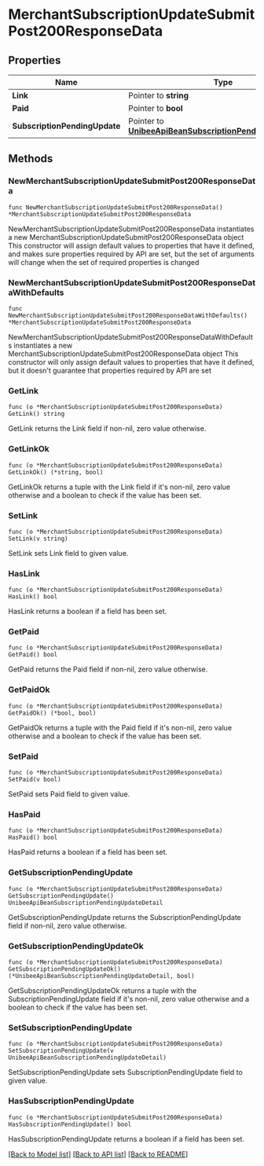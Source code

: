 # MerchantSubscriptionUpdateSubmitPost200ResponseData

## Properties

Name | Type | Description | Notes
------------ | ------------- | ------------- | -------------
**Link** | Pointer to **string** |  | [optional] 
**Paid** | Pointer to **bool** |  | [optional] 
**SubscriptionPendingUpdate** | Pointer to [**UnibeeApiBeanSubscriptionPendingUpdateDetail**](UnibeeApiBeanSubscriptionPendingUpdateDetail.md) |  | [optional] 

## Methods

### NewMerchantSubscriptionUpdateSubmitPost200ResponseData

`func NewMerchantSubscriptionUpdateSubmitPost200ResponseData() *MerchantSubscriptionUpdateSubmitPost200ResponseData`

NewMerchantSubscriptionUpdateSubmitPost200ResponseData instantiates a new MerchantSubscriptionUpdateSubmitPost200ResponseData object
This constructor will assign default values to properties that have it defined,
and makes sure properties required by API are set, but the set of arguments
will change when the set of required properties is changed

### NewMerchantSubscriptionUpdateSubmitPost200ResponseDataWithDefaults

`func NewMerchantSubscriptionUpdateSubmitPost200ResponseDataWithDefaults() *MerchantSubscriptionUpdateSubmitPost200ResponseData`

NewMerchantSubscriptionUpdateSubmitPost200ResponseDataWithDefaults instantiates a new MerchantSubscriptionUpdateSubmitPost200ResponseData object
This constructor will only assign default values to properties that have it defined,
but it doesn't guarantee that properties required by API are set

### GetLink

`func (o *MerchantSubscriptionUpdateSubmitPost200ResponseData) GetLink() string`

GetLink returns the Link field if non-nil, zero value otherwise.

### GetLinkOk

`func (o *MerchantSubscriptionUpdateSubmitPost200ResponseData) GetLinkOk() (*string, bool)`

GetLinkOk returns a tuple with the Link field if it's non-nil, zero value otherwise
and a boolean to check if the value has been set.

### SetLink

`func (o *MerchantSubscriptionUpdateSubmitPost200ResponseData) SetLink(v string)`

SetLink sets Link field to given value.

### HasLink

`func (o *MerchantSubscriptionUpdateSubmitPost200ResponseData) HasLink() bool`

HasLink returns a boolean if a field has been set.

### GetPaid

`func (o *MerchantSubscriptionUpdateSubmitPost200ResponseData) GetPaid() bool`

GetPaid returns the Paid field if non-nil, zero value otherwise.

### GetPaidOk

`func (o *MerchantSubscriptionUpdateSubmitPost200ResponseData) GetPaidOk() (*bool, bool)`

GetPaidOk returns a tuple with the Paid field if it's non-nil, zero value otherwise
and a boolean to check if the value has been set.

### SetPaid

`func (o *MerchantSubscriptionUpdateSubmitPost200ResponseData) SetPaid(v bool)`

SetPaid sets Paid field to given value.

### HasPaid

`func (o *MerchantSubscriptionUpdateSubmitPost200ResponseData) HasPaid() bool`

HasPaid returns a boolean if a field has been set.

### GetSubscriptionPendingUpdate

`func (o *MerchantSubscriptionUpdateSubmitPost200ResponseData) GetSubscriptionPendingUpdate() UnibeeApiBeanSubscriptionPendingUpdateDetail`

GetSubscriptionPendingUpdate returns the SubscriptionPendingUpdate field if non-nil, zero value otherwise.

### GetSubscriptionPendingUpdateOk

`func (o *MerchantSubscriptionUpdateSubmitPost200ResponseData) GetSubscriptionPendingUpdateOk() (*UnibeeApiBeanSubscriptionPendingUpdateDetail, bool)`

GetSubscriptionPendingUpdateOk returns a tuple with the SubscriptionPendingUpdate field if it's non-nil, zero value otherwise
and a boolean to check if the value has been set.

### SetSubscriptionPendingUpdate

`func (o *MerchantSubscriptionUpdateSubmitPost200ResponseData) SetSubscriptionPendingUpdate(v UnibeeApiBeanSubscriptionPendingUpdateDetail)`

SetSubscriptionPendingUpdate sets SubscriptionPendingUpdate field to given value.

### HasSubscriptionPendingUpdate

`func (o *MerchantSubscriptionUpdateSubmitPost200ResponseData) HasSubscriptionPendingUpdate() bool`

HasSubscriptionPendingUpdate returns a boolean if a field has been set.


[[Back to Model list]](../README.md#documentation-for-models) [[Back to API list]](../README.md#documentation-for-api-endpoints) [[Back to README]](../README.md)


